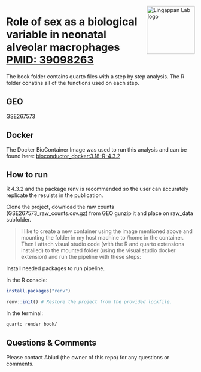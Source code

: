 <a target="_blank" href="https://www.lingappanlab.com/" rel="noopener noreferrer"><img align="right" alt="Lingappan Lab logo" src="https://www.lingappanlab.com/_next/static/media/logo.80977683.svg" width="128"/></a>

# Role of sex as a biological variable in neonatal alveolar macrophages [PMID: 39098263](https://pubmed.ncbi.nlm.nih.gov/39098263)

The book folder contains quarto files with a step by step analysis.
The R folder conatins all of the functions used on each step.

## GEO

[GSE267573](https://www.ncbi.nlm.nih.gov/geo/query/acc.cgi?acc=GSE267573)

## Docker

The Docker BioContainer Image was used to run this analysis and can be found here: [bioconductor_docker:3.18-R-4.3.2](https://hub.docker.com/layers/bioconductor/bioconductor_docker/3.18-R-4.3.2/images/sha256-fd5a50d01bdf723396338dc6e9437ad059d50da0da2740e51d7438c8c2787721?context=explore)

## How to run

R 4.3.2 and the package renv is recommended so the user can accurately replicate the resulsts in the publication.

Clone the project, download the raw counts (GSE267573_raw_counts.csv.gz) from GEO gunzip it and place on raw_data subfolder.

> I like to create a new container using the image mentioned above and mounting the folder in my host machine to /home in the container. Then I attach visual studio code (with the R and quarto extensions installed) to the mounted folder (using the visual studio docker extension) and run the pipeline with these steps:

Install needed packages to run pipeline.

In the R console:

```R
install.packages("renv")

renv::init() # Restore the project from the provided lockfile.
```

In the terminal:

```bash
quarto render book/
```

## Questions & Comments

Please contact Abiud (the owner of this repo) for any questions or comments.
